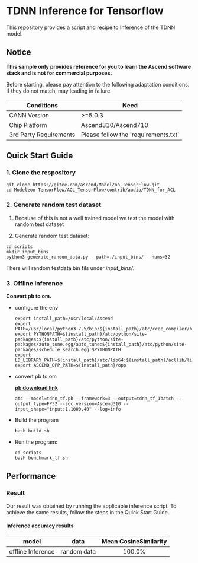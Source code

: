 

# TDNN Inference for Tensorflow 

This repository provides a script and recipe to Inference of the TDNN model.

## Notice
**This sample only provides reference for you to learn the Ascend software stack and is not for commercial purposes.**

Before starting, please pay attention to the following adaptation conditions. If they do not match, may leading in failure.

| Conditions | Need |
| --- | --- |
| CANN Version | >=5.0.3 |
| Chip Platform| Ascend310/Ascend710 |
| 3rd Party Requirements| Please follow the 'requirements.txt' |

## Quick Start Guide

### 1. Clone the respository

```shell
git clone https://gitee.com/ascend/ModelZoo-TensorFlow.git
cd Modelzoo-TensorFlow/ACL_TensorFlow/contrib/audio/TDNN_for_ACL
```

### 2. Generate random test dataset

1. Because of this is not a well trained model we test the model with random test dataset

2. Generate random test dataset:
```
cd scripts
mkdir input_bins
python3 generate_random_data.py --path=./input_bins/ --nums=32
```
There will random testdata bin fils under *input_bins/*.

### 3. Offline Inference

**Convert pb to om.**

- configure the env

  ```
  export install_path=/usr/local/Ascend
  export PATH=/usr/local/python3.7.5/bin:${install_path}/atc/ccec_compiler/bin:${install_path}/atc/bin:$PATH
  export PYTHONPATH=${install_path}/atc/python/site-packages:${install_path}/atc/python/site-packages/auto_tune.egg/auto_tune:${install_path}/atc/python/site-packages/schedule_search.egg:$PYTHONPATH
  export LD_LIBRARY_PATH=${install_path}/atc/lib64:${install_path}/acllib/lib64:$LD_LIBRARY_PATH
  export ASCEND_OPP_PATH=${install_path}/opp
  ```

- convert pb to om

  [**pb download link**](https://modelzoo-train-atc.obs.cn-north-4.myhuaweicloud.com/003_Atc_Models/modelzoo/Research/audio/TDNN_for_ACL.zip)

  ```
  atc --model=tdnn_tf.pb --framework=3 --output=tdnn_tf_1batch --output_type=FP32 --soc_version=Ascend310 --input_shape="input:1,1000,40" --log=info
  ```

- Build the program

  ```
  bash build.sh
  ```

- Run the program:

  ```
  cd scripts
  bash benchmark_tf.sh
  ```

## Performance

### Result

Our result was obtained by running the applicable inference script. To achieve the same results, follow the steps in the Quick Start Guide.

#### Inference accuracy results

|       model       | **data**  |     Mean CosineSimilarity   |
| :---------------: | :-------: | :-------------: |
| offline Inference | random data | 100.0% |

